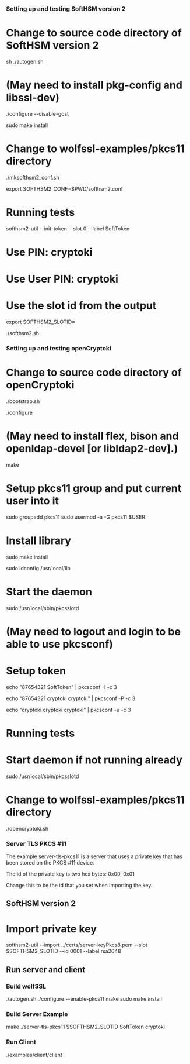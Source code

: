 

### Setting up and testing SoftHSM version 2

# Change to source code directory of SoftHSM version 2

sh ./autogen.sh
# (May need to install pkg-config and libssl-dev)

./configure --disable-gost

sudo make install


# Change to wolfssl-examples/pkcs11 directory

./mksofthsm2_conf.sh

export SOFTHSM2_CONF=$PWD/softhsm2.conf


# Running tests

softhsm2-util --init-token --slot 0 --label SoftToken
# Use PIN: cryptoki
# Use User PIN: cryptoki

# Use the slot id from the output

export SOFTHSM2_SLOTID=<slotid>

./softhsm2.sh



### Setting up and testing openCryptoki


# Change to source code directory of openCryptoki

./bootstrap.sh

./configure
# (May need to install flex, bison and openldap-devel [or libldap2-dev].)

make

# Setup pkcs11 group and put current user into it
sudo groupadd pkcs11
sudo usermod -a -G pkcs11 $USER

# Install library
sudo make install

sudo ldconfig /usr/local/lib

# Start the daemon
sudo /usr/local/sbin/pkcsslotd

# (May need to logout and login to be able to use pkcsconf)

# Setup token
echo "87654321
SoftToken" | pkcsconf -I -c 3

echo "87654321
cryptoki
cryptoki" | pkcsconf -P -c 3

echo "cryptoki
cryptoki
cryptoki" | pkcsconf -u -c 3


# Running tests

# Start daemon if not running already
sudo /usr/local/sbin/pkcsslotd

# Change to wolfssl-examples/pkcs11 directory

./opencryptoki.sh



### Server TLS PKCS #11

The example server-tls-pkcs11 is a server that uses a private key that has been
stored on the PKCS #11 device.

The id of the private key is two hex bytes: 0x00, 0x01

Change this to be the id that you set when importing the key.

## SoftHSM version 2

# Import private key

softhsm2-util --import ../certs/server-keyPkcs8.pem --slot $SOFTHSM2_SLOTID --id 0001 --label rsa2048

## Run server and client

### Build wolfSSL

./autogen.sh
./configure --enable-pkcs11
make
sudo make install

### Build Server Example

make
./server-tls-pkcs11 <Path to SoftHSMv2 library> $SOFTHSM2_SLOTID SoftToken cryptoki

### Run Client
./examples/client/client


